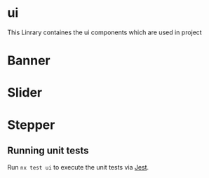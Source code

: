# ui

This Linrary containes the ui components which are used in project

# Banner

# Slider

# Stepper

## Running unit tests

Run `nx test ui` to execute the unit tests via [Jest](https://jestjs.io).
